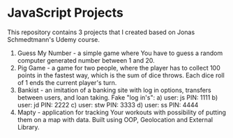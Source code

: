 # JavaScript Projects

This repository contains 3 projects that I created based on Jonas Schmedtmann's Udemy course. 

1. Guess My Number  - a simple game where You have to guess a random computer generated number between 1 and 20.
2. Pig Game - a game for two people, where the player has to collect 100 points in the fastest way, which is the sum of dice throws. Each dice roll of 1 ends the current player's turn.
3. Bankist - an imitation of a banking site with log in options, transfers between users, and loan taking. Fake "log in's": 
    a) user: js PIN: 1111
    b) user: jd PIN: 2222
    c) user: stw PIN: 3333
    d) user: ss PIN: 4444
4. Mapty - application for tracking Your workouts with possibility of putting them on a map with data. Built using OOP, Geolocation and External Library.    
